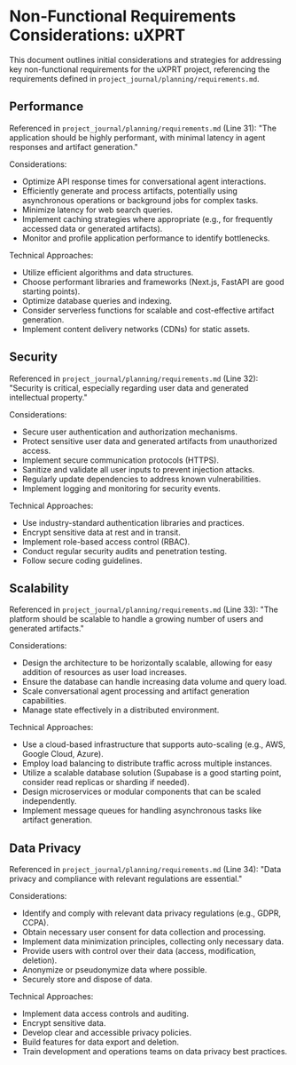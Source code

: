# Non-Functional Requirements Considerations: uXPRT

This document outlines initial considerations and strategies for addressing key non-functional requirements for the uXPRT project, referencing the requirements defined in `project_journal/planning/requirements.md`.

## Performance

Referenced in `project_journal/planning/requirements.md` (Line 31): "The application should be highly performant, with minimal latency in agent responses and artifact generation."

Considerations:

- Optimize API response times for conversational agent interactions.
- Efficiently generate and process artifacts, potentially using asynchronous operations or background jobs for complex tasks.
- Minimize latency for web search queries.
- Implement caching strategies where appropriate (e.g., for frequently accessed data or generated artifacts).
- Monitor and profile application performance to identify bottlenecks.

Technical Approaches:

- Utilize efficient algorithms and data structures.
- Choose performant libraries and frameworks (Next.js, FastAPI are good starting points).
- Optimize database queries and indexing.
- Consider serverless functions for scalable and cost-effective artifact generation.
- Implement content delivery networks (CDNs) for static assets.

## Security

Referenced in `project_journal/planning/requirements.md` (Line 32): "Security is critical, especially regarding user data and generated intellectual property."

Considerations:

- Secure user authentication and authorization mechanisms.
- Protect sensitive user data and generated artifacts from unauthorized access.
- Implement secure communication protocols (HTTPS).
- Sanitize and validate all user inputs to prevent injection attacks.
- Regularly update dependencies to address known vulnerabilities.
- Implement logging and monitoring for security events.

Technical Approaches:

- Use industry-standard authentication libraries and practices.
- Encrypt sensitive data at rest and in transit.
- Implement role-based access control (RBAC).
- Conduct regular security audits and penetration testing.
- Follow secure coding guidelines.

## Scalability

Referenced in `project_journal/planning/requirements.md` (Line 33): "The platform should be scalable to handle a growing number of users and generated artifacts."

Considerations:

- Design the architecture to be horizontally scalable, allowing for easy addition of resources as user load increases.
- Ensure the database can handle increasing data volume and query load.
- Scale conversational agent processing and artifact generation capabilities.
- Manage state effectively in a distributed environment.

Technical Approaches:

- Use a cloud-based infrastructure that supports auto-scaling (e.g., AWS, Google Cloud, Azure).
- Employ load balancing to distribute traffic across multiple instances.
- Utilize a scalable database solution (Supabase is a good starting point, consider read replicas or sharding if needed).
- Design microservices or modular components that can be scaled independently.
- Implement message queues for handling asynchronous tasks like artifact generation.

## Data Privacy

Referenced in `project_journal/planning/requirements.md` (Line 34): "Data privacy and compliance with relevant regulations are essential."

Considerations:

- Identify and comply with relevant data privacy regulations (e.g., GDPR, CCPA).
- Obtain necessary user consent for data collection and processing.
- Implement data minimization principles, collecting only necessary data.
- Provide users with control over their data (access, modification, deletion).
- Anonymize or pseudonymize data where possible.
- Securely store and dispose of data.

Technical Approaches:

- Implement data access controls and auditing.
- Encrypt sensitive data.
- Develop clear and accessible privacy policies.
- Build features for data export and deletion.
- Train development and operations teams on data privacy best practices.
